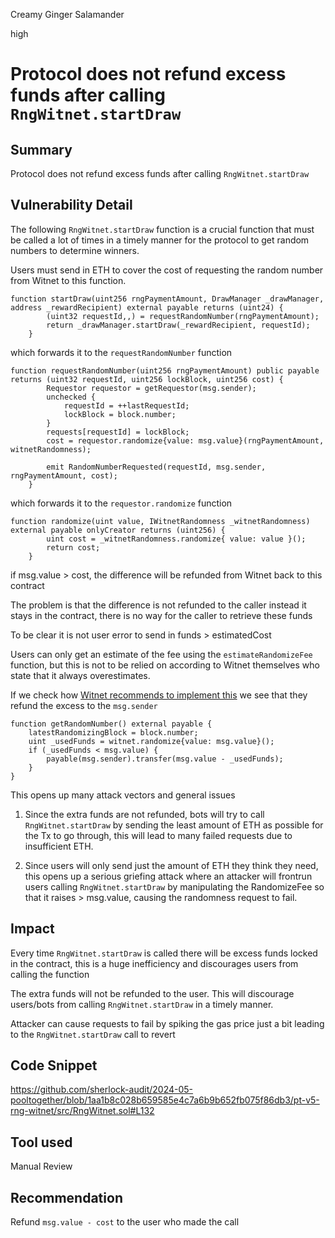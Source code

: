 Creamy Ginger Salamander

high

# Protocol does not refund excess funds after calling `RngWitnet.startDraw`

## Summary
Protocol does not refund excess funds after calling `RngWitnet.startDraw` 

## Vulnerability Detail
The following `RngWitnet.startDraw` function is a crucial function that must be called a lot of times in a timely manner for the protocol to get random numbers to determine winners.

Users must send in ETH to cover the cost of requesting the random number from Witnet to this function.

```solidity
function startDraw(uint256 rngPaymentAmount, DrawManager _drawManager, address _rewardRecipient) external payable returns (uint24) {
        (uint32 requestId,,) = requestRandomNumber(rngPaymentAmount);
        return _drawManager.startDraw(_rewardRecipient, requestId);
    }
```

which forwards it to the `requestRandomNumber` function

```solidity
function requestRandomNumber(uint256 rngPaymentAmount) public payable returns (uint32 requestId, uint256 lockBlock, uint256 cost) {
        Requestor requestor = getRequestor(msg.sender);
        unchecked {
            requestId = ++lastRequestId;
            lockBlock = block.number;
        }
        requests[requestId] = lockBlock;
        cost = requestor.randomize{value: msg.value}(rngPaymentAmount, witnetRandomness);

        emit RandomNumberRequested(requestId, msg.sender, rngPaymentAmount, cost);
    }
```

which forwards it to the `requestor.randomize` function

```solidity
function randomize(uint value, IWitnetRandomness _witnetRandomness) external payable onlyCreator returns (uint256) { 
        uint cost = _witnetRandomness.randomize{ value: value }();
        return cost;
    }
```

if msg.value > cost, the difference will be refunded from Witnet back to this contract

The problem is that the difference is not refunded to the caller instead it stays in the contract, there is no way for the caller to retrieve these funds

To be clear it is not user error to send in funds > estimatedCost

Users can only get an estimate of the fee using the `estimateRandomizeFee` function, but this is not to be relied on according to Witnet themselves who state that it always overestimates.

If we check how [Witnet recommends to implement this](https://docs.witnet.io/smart-contracts/witnet-randomness-oracle/code-examples) we see that they refund the excess to the `msg.sender`

```solidity
function getRandomNumber() external payable {
    latestRandomizingBlock = block.number;
    uint _usedFunds = witnet.randomize{value: msg.value}();
    if (_usedFunds < msg.value) {
        payable(msg.sender).transfer(msg.value - _usedFunds);
    }
}
```
This opens up many attack vectors and general issues

1. Since the extra funds are not refunded, bots will try to call `RngWitnet.startDraw` by sending the least amount of ETH as possible for the Tx to go through, this will lead to many failed requests due to insufficient ETH.

2. Since users will only send just the amount of ETH they think they need, this opens up a serious griefing attack where an attacker will frontrun users calling `RngWitnet.startDraw` by manipulating the RandomizeFee so that it raises > msg.value, causing the randomness request to fail.


## Impact
Every time `RngWitnet.startDraw` is called there will be excess funds locked in the contract, this is a huge inefficiency and discourages users from calling the function

The extra funds will not be refunded to the user. This will discourage users/bots from calling `RngWitnet.startDraw` in a timely manner. 

Attacker can cause requests to fail by spiking the gas price just a bit leading to the `RngWitnet.startDraw` call to revert



## Code Snippet
https://github.com/sherlock-audit/2024-05-pooltogether/blob/1aa1b8c028b659585e4c7a6b9b652fb075f86db3/pt-v5-rng-witnet/src/RngWitnet.sol#L132

## Tool used

Manual Review

## Recommendation
Refund `msg.value - cost` to the user who made the call
